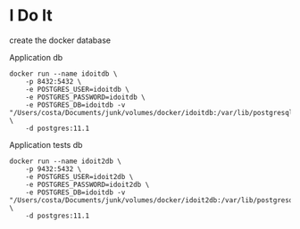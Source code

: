# I Do It

create the docker database 


Application db

```
docker run --name idoitdb \
    -p 8432:5432 \
    -e POSTGRES_USER=idoitdb \
    -e POSTGRES_PASSWORD=idoitdb \
    -e POSTGRES_DB=idoitdb -v "/Users/costa/Documents/junk/volumes/docker/idoitdb:/var/lib/postgresql/data" \
    -d postgres:11.1
```

Application tests db
```
docker run --name idoit2db \
    -p 9432:5432 \
    -e POSTGRES_USER=idoit2db \
    -e POSTGRES_PASSWORD=idoit2db \
    -e POSTGRES_DB=idoitdb -v "/Users/costa/Documents/junk/volumes/docker/idoit2db:/var/lib/postgresql/data" \
    -d postgres:11.1
```
